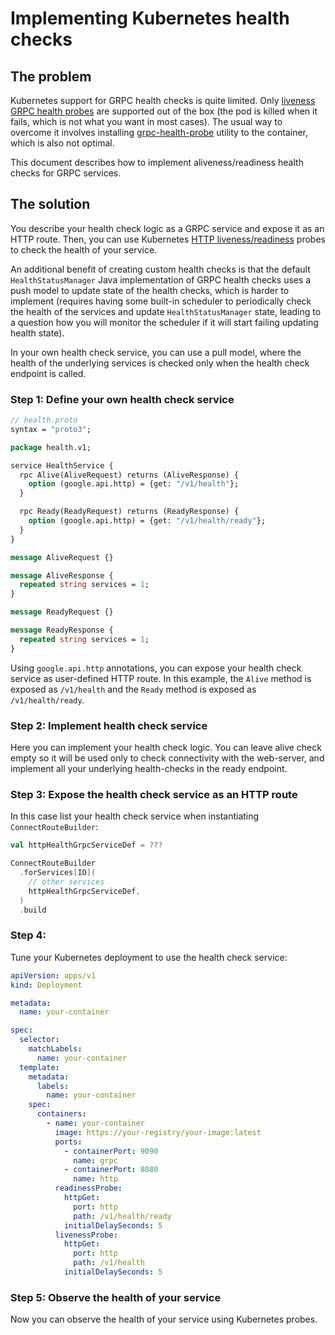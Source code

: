 # Implementing Kubernetes health checks

## The problem

Kubernetes support for GRPC health checks is quite limited.
Only [liveness GRPC health probes](https://kubernetes.io/docs/tasks/configure-pod-container/configure-liveness-readiness-startup-probes/#define-a-grpc-liveness-probe)
are supported out of the box (the pod is killed when it fails, which is not what you want in most cases).
The usual way to overcome it involves
installing [grpc-health-probe](https://github.com/grpc-ecosystem/grpc-health-probe) utility to the container,
which is also not optimal.

This document describes how to implement aliveness/readiness health checks for GRPC services.

## The solution

You describe your health check logic as a GRPC service and expose it as an HTTP route.
Then, you can use
Kubernetes [HTTP liveness/readiness](https://kubernetes.io/docs/tasks/configure-pod-container/configure-liveness-readiness-startup-probes/#define-a-liveness-http-request)
probes to check the health of your service.

An additional benefit of creating custom health checks is that the default `HealthStatusManager` Java implementation of
GRPC health checks uses a push model to update state of the health checks, which is harder to implement
(requires having some built-in scheduler to periodically check the health of the services and update
`HealthStatusManager` state, leading to a question how you will monitor the scheduler if it will start failing updating
health state).

In your own health check service, you can use a pull model, where the health of the underlying services is checked only
when the health check endpoint is called.

### Step 1: Define your own health check service

```protobuf
// health.proto
syntax = "proto3";

package health.v1;

service HealthService {
  rpc Alive(AliveRequest) returns (AliveResponse) {
    option (google.api.http) = {get: "/v1/health"};
  }

  rpc Ready(ReadyRequest) returns (ReadyResponse) {
    option (google.api.http) = {get: "/v1/health/ready"};
  }
}

message AliveRequest {}

message AliveResponse {
  repeated string services = 1;
}

message ReadyRequest {}

message ReadyResponse {
  repeated string services = 1;
}
```

Using `google.api.http` annotations, you can expose your health check service as user-defined HTTP route.
In this example, the `Alive` method is exposed as `/v1/health` and the `Ready` method is exposed as `/v1/health/ready`.

### Step 2: Implement health check service

Here you can implement your health check logic.
You can leave alive check empty so it will be used only to check connectivity with the web-server,
and implement all your underlying health-checks in the ready endpoint.

### Step 3: Expose the health check service as an HTTP route

In this case list your health check service when instantiating `ConnectRouteBuilder`:

```scala
val httpHealthGrpcServiceDef = ???

ConnectRouteBuilder
  .forServices[IO](
    // other services
    httpHealthGrpcServiceDef,
  )
  .build
```

### Step 4:

Tune your Kubernetes deployment to use the health check service:

```yaml
apiVersion: apps/v1
kind: Deployment

metadata:
  name: your-container

spec:
  selector:
    matchLabels:
      name: your-container
  template:
    metadata:
      labels:
        name: your-container
    spec:
      containers:
        - name: your-container
          image: https://your-registry/your-image:latest
          ports:
            - containerPort: 9090
              name: grpc
            - containerPort: 8080
              name: http
          readinessProbe:
            httpGet:
              port: http
              path: /v1/health/ready
            initialDelaySeconds: 5
          livenessProbe:
            httpGet:
              port: http
              path: /v1/health
            initialDelaySeconds: 5
```

### Step 5: Observe the health of your service

Now you can observe the health of your service using Kubernetes probes.
